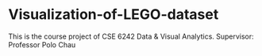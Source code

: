 # Visualization-of-LEGO-dataset
This is the course project of CSE 6242 Data &amp; Visual Analytics. Supervisor: Professor Polo Chau
